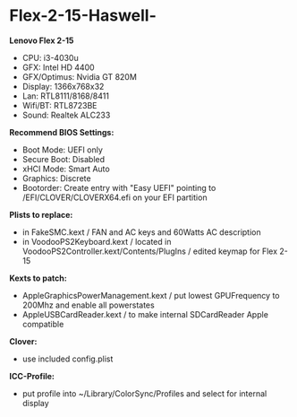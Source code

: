 # Flex-2-15-Haswell-

**Lenovo Flex 2-15**

- CPU:            i3-4030u
- GFX:            Intel HD 4400
- GFX/Optimus:    Nvidia GT 820M
- Display:        1366x768x32
- Lan:            RTL8111/8168/8411
- Wifi/BT:        RTL8723BE
- Sound:          Realtek ALC233

**Recommend BIOS Settings:**

- Boot Mode:		UEFI only
- Secure Boot:		Disabled
- xHCI Mode:		Smart Auto
- Graphics:			Discrete
- Bootorder:		Create entry with "Easy UEFI" pointing to /EFI/CLOVER/CLOVERX64.efi on your EFI partition

**Plists to replace:**

- in FakeSMC.kext / FAN and AC keys and 60Watts AC description
- in VoodooPS2Keyboard.kext / located in VoodooPS2Controller.kext/Contents/PlugIns / edited keymap for Flex 2-15

**Kexts to patch:**

- AppleGraphicsPowerManagement.kext / put lowest GPUFrequency to 200Mhz and enable all powerstates
- AppleUSBCardReader.kext / to make internal SDCardReader Apple compatible

**Clover:**

- use included config.plist

**ICC-Profile:**
- put profile into ~/Library/ColorSync/Profiles and select for internal display